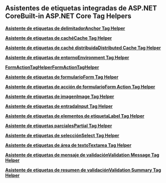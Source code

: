 ## <a name="built-in-aspnet-core-tag-helpers"></a><span data-ttu-id="f9564-101">Asistentes de etiquetas integradas de ASP.NET Core</span><span class="sxs-lookup"><span data-stu-id="f9564-101">Built-in ASP.NET Core Tag Helpers</span></span>

<span data-ttu-id="f9564-102">**[Asistente de etiquetas de delimitador](xref:mvc/views/tag-helpers/builtin-th/anchor-tag-helper)**</span><span class="sxs-lookup"><span data-stu-id="f9564-102">**[Anchor Tag Helper](xref:mvc/views/tag-helpers/builtin-th/anchor-tag-helper)**</span></span>

<span data-ttu-id="f9564-103">**[Asistente de etiquetas de caché](xref:mvc/views/tag-helpers/builtin-th/cache-tag-helper)**</span><span class="sxs-lookup"><span data-stu-id="f9564-103">**[Cache Tag Helper](xref:mvc/views/tag-helpers/builtin-th/cache-tag-helper)**</span></span>

<span data-ttu-id="f9564-104">**[Asistente de etiquetas de caché distribuida](xref:mvc/views/tag-helpers/builtin-th/distributed-cache-tag-helper)**</span><span class="sxs-lookup"><span data-stu-id="f9564-104">**[Distributed Cache Tag Helper](xref:mvc/views/tag-helpers/builtin-th/distributed-cache-tag-helper)**</span></span>

<span data-ttu-id="f9564-105">**[Asistente de etiquetas de entorno](xref:mvc/views/tag-helpers/builtin-th/environment-tag-helper)**</span><span class="sxs-lookup"><span data-stu-id="f9564-105">**[Environment Tag Helper](xref:mvc/views/tag-helpers/builtin-th/environment-tag-helper)**</span></span>

<span data-ttu-id="f9564-106">**[FormActionTagHelper](xref:mvc/views/working-with-forms#the-form-action-tag-helper)**</span><span class="sxs-lookup"><span data-stu-id="f9564-106">**[FormActionTagHelper](xref:mvc/views/working-with-forms#the-form-action-tag-helper)**</span></span>

<span data-ttu-id="f9564-107">**[Asistente de etiquetas de formulario](xref:mvc/views/working-with-forms#the-form-tag-helper)**</span><span class="sxs-lookup"><span data-stu-id="f9564-107">**[Form Tag Helper](xref:mvc/views/working-with-forms#the-form-tag-helper)**</span></span>

<span data-ttu-id="f9564-108">**[Asistente de etiquetas de acción de formulario](xref:mvc/views/working-with-forms#the-form-action-tag-helper)**</span><span class="sxs-lookup"><span data-stu-id="f9564-108">**[Form Action Tag Helper](xref:mvc/views/working-with-forms#the-form-action-tag-helper)**</span></span>

<span data-ttu-id="f9564-109">**[Asistente de etiquetas de imagen](xref:mvc/views/tag-helpers/builtin-th/image-tag-helper)**</span><span class="sxs-lookup"><span data-stu-id="f9564-109">**[Image Tag Helper](xref:mvc/views/tag-helpers/builtin-th/image-tag-helper)**</span></span>

<span data-ttu-id="f9564-110">**[Asistente de etiquetas de entrada](xref:mvc/views/working-with-forms#the-input-tag-helper)**</span><span class="sxs-lookup"><span data-stu-id="f9564-110">**[Input Tag Helper](xref:mvc/views/working-with-forms#the-input-tag-helper)**</span></span>

<span data-ttu-id="f9564-111">**[Asistente de etiquetas de elementos de etiqueta](xref:mvc/views/working-with-forms#the-label-tag-helper)**</span><span class="sxs-lookup"><span data-stu-id="f9564-111">**[Label Tag Helper](xref:mvc/views/working-with-forms#the-label-tag-helper)**</span></span>

[comment]: **[LinkTagHelper](xref:mvc/views/tag-helpers/builtin-th/link-tag-helper)**

[comment]: **[OptionTagHelper](xref:mvc/views/tag-helpers/builtin-th/option-tag-helper)**

[comment]: **[ScriptTagHelper](xref:mvc/views/tag-helpers/builtin-th/script-tag-helper)**

<span data-ttu-id="f9564-112">**[Asistente de etiquetas parciales](xref:mvc/views/tag-helpers/builtin-th/partial-tag-helper)**</span><span class="sxs-lookup"><span data-stu-id="f9564-112">**[Partial Tag Helper](xref:mvc/views/tag-helpers/builtin-th/partial-tag-helper)**</span></span>

<span data-ttu-id="f9564-113">**[Asistente de etiquetas de selección](xref:mvc/views/working-with-forms#the-select-tag-helper)**</span><span class="sxs-lookup"><span data-stu-id="f9564-113">**[Select Tag Helper](xref:mvc/views/working-with-forms#the-select-tag-helper)**</span></span>

<span data-ttu-id="f9564-114">**[Asistente de etiquetas de área de texto](xref:mvc/views/working-with-forms#the-textarea-tag-helper)**</span><span class="sxs-lookup"><span data-stu-id="f9564-114">**[Textarea Tag Helper](xref:mvc/views/working-with-forms#the-textarea-tag-helper)**</span></span>

<span data-ttu-id="f9564-115">**[Asistente de etiquetas de mensaje de validación](xref:mvc/views/working-with-forms#the-validation-message-tag-helper)**</span><span class="sxs-lookup"><span data-stu-id="f9564-115">**[Validation Message Tag Helper](xref:mvc/views/working-with-forms#the-validation-message-tag-helper)**</span></span>

<span data-ttu-id="f9564-116">**[Asistente de etiquetas de resumen de validación](xref:mvc/views/working-with-forms#the-validation-summary-tag-helper)**</span><span class="sxs-lookup"><span data-stu-id="f9564-116">**[Validation Summary Tag Helper](xref:mvc/views/working-with-forms#the-validation-summary-tag-helper)**</span></span>